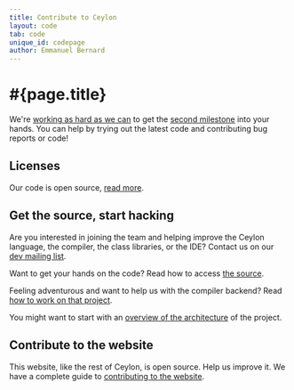 ```yaml
---
title: Contribute to Ceylon  
layout: code
tab: code
unique_id: codepage
author: Emmanuel Bernard
---
```

# #{page.title}

We're [working as hard as we can](/code/activity) to get the 
[second milestone](/documentation/1.0/roadmap#milestone_2) into 
your hands. You can help by trying out the latest code and 
contributing bug reports or code!

## Licenses

Our code is open source, [read more](licenses).

## Get the source, start hacking

Are you interested in joining the team and helping improve the 
Ceylon language, the compiler, the class libraries, or the IDE? 
Contact us on our [dev mailing list](http://groups.google.com/group/ceylon-dev).

Want to get your hands on the code? Read how to access [the source](source).

Feeling adventurous and want to help us with the compiler 
backend? Read [how to work on that project](contribute).

You might want to start with an [overview of the architecture](architecture) 
of the project.

## Contribute to the website

This website, like the rest of Ceylon, is open source. Help us improve it.
We have a complete guide to [contributing to the website](/code/website).
